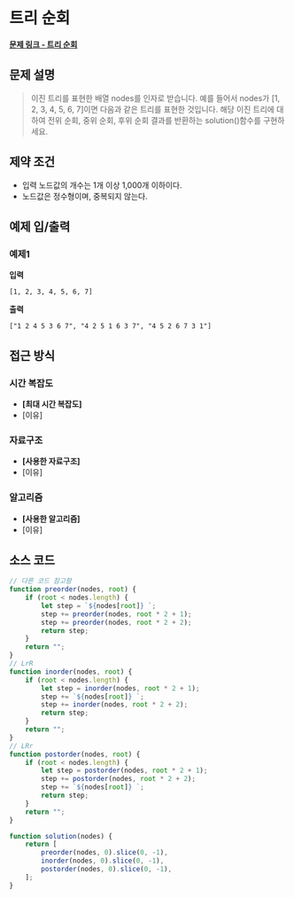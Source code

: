 # 트리 순회

**[문제 링크 - 트리 순회](https://github.com/kciter/coding-interview-js/blob/main/solution/26.js)**

## 문제 설명

> 이진 트리를 표현한 배열 nodes를 인자로 받습니다. 예를 들어서 nodes가 [1, 2, 3, 4, 5, 6, 7]이면 다음과 같은 트리를 표현한 것입니다. 해당 이진 트리에 대하여 전위 순회, 중위 순회, 후위 순회 결과를 반환하는 solution()함수를 구현하세요.

## 제약 조건

-   입력 노드값의 개수는 1개 이상 1,000개 이하이다.
-   노드값은 정수형이며, 중복되지 않는다.

## 예제 입/출력

### 예제1

**입력**

```
[1, 2, 3, 4, 5, 6, 7]
```

**출력**

```
["1 2 4 5 3 6 7", "4 2 5 1 6 3 7", "4 5 2 6 7 3 1"]
```

## 접근 방식

### 시간 복잡도

-   **[최대 시간 복잡도]**
-   [이유]

### 자료구조

-   **[사용한 자료구조]**
-   [이유]

### 알고리즘

-   **[사용한 알고리즘]**
-   [이유]

## 소스 코드

```javascript
// 다른 코드 참고함
function preorder(nodes, root) {
    if (root < nodes.length) {
        let step = `${nodes[root]} `;
        step += preorder(nodes, root * 2 + 1);
        step += preorder(nodes, root * 2 + 2);
        return step;
    }
    return "";
}
// LrR
function inorder(nodes, root) {
    if (root < nodes.length) {
        let step = inorder(nodes, root * 2 + 1);
        step += `${nodes[root]} `;
        step += inorder(nodes, root * 2 + 2);
        return step;
    }
    return "";
}
// LRr
function postorder(nodes, root) {
    if (root < nodes.length) {
        let step = postorder(nodes, root * 2 + 1);
        step += postorder(nodes, root * 2 + 2);
        step += `${nodes[root]} `;
        return step;
    }
    return "";
}

function solution(nodes) {
    return [
        preorder(nodes, 0).slice(0, -1),
        inorder(nodes, 0).slice(0, -1),
        postorder(nodes, 0).slice(0, -1),
    ];
}
```
